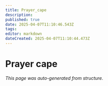 ```yaml
---
title: Prayer_cape
description: 
published: true
date: 2025-04-07T11:10:46.543Z
tags: 
editor: markdown
dateCreated: 2025-04-07T11:10:44.473Z
---
```


# Prayer cape

*This page was auto-generated from structure.*